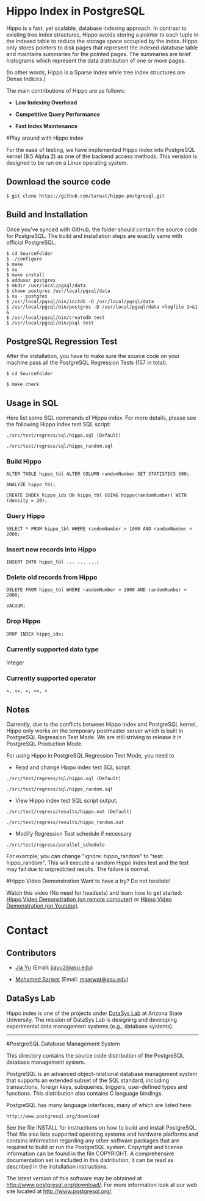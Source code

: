 Hippo Index in PostgreSQL
=====================================
Hippo is a fast, yet scalable, database indexing approach. In contrast to existing tree index structures, Hippo avoids storing a pointer to each tuple in the indexed table to reduce the storage space occupied by the index. Hippo only stores pointers to disk pages that represent the indexed database table and maintains summaries for the pointed pages. The summaries are brief histograms which
represent the data distribution of one or more pages.

(In other words, Hippo is a Sparse Index while tree index structures are Dense Indices.)

The main contributions of Hippo are as follows:

* **Low Indexing Overhead**
 
* **Competitive Query Performance**
 
* **Fast Index Maintenance**

#Play around with Hippo index

For the ease of testing, we have implemented Hippo index into PostgreSQL kernel (9.5 Alpha 2) as one of the backend access methods. This verision is designed to be run on a Linux operating system.

## Download the source code
```
$ git clone https://github.com/Sarwat/hippo-postgresql.git
```
## Build and Installation
Once you've synced with GitHub, the folder should contain the source code for PostgreSQL. The build and installation steps are exactly same with official PostgreSQL.
```
$ cd SourceFolder
$ ./configure
$ make
$ su
$ make install
$ adduser postgres
$ mkdir /usr/local/pgsql/data
$ chown postgres /usr/local/pgsql/data
$ su - postgres
$ /usr/local/pgsql/bin/initdb -D /usr/local/pgsql/data
$ /usr/local/pgsql/bin/postgres -D /usr/local/pgsql/data >logfile 2>&1 &
$ /usr/local/pgsql/bin/createdb test
$ /usr/local/pgsql/bin/psql test
```

## PostgreSQL Regression Test

After the installation, you have to make sure the source code on your machine pass all the PostgreSQL Regression Tests (157 in total).
```
$ cd SourceFolder

$ make check
```

## Usage in SQL

Here list some SQL commands of Hippo index. For more details, please see the following Hippo index test SQL script:
```
./src/test/regress/sql/hippo.sql (Default)

./src/test/regress/sql/hippo_random.sql
```

### Build Hippo
```
ALTER TABLE hippo_tbl ALTER COLUMN randomNumber SET STATISTICS 500;

ANALYZE hippo_tbl;

CREATE INDEX hippo_idx ON hippo_tbl USING hippo(randomNumber) WITH (density = 20);

```

### Query Hippo

```
SELECT * FROM hippo_tbl WHERE randomNumber > 1000 AND randomNumber < 2000;
```

### Insert new records into Hippo

```
INSERT INTO hippo_tbl ... ... ...;
```

### Delete old records from Hippo

```
DELETE FROM hippo_tbl WHERE randomNumber > 1000 AND randomNumber < 2000;

VACUUM;
```

### Drop Hippo
```
DROP INDEX hippo_idx;
```
### Currently supported data type

Integer

### Currently supported operator

```
<, <=, =, >=, >
```



## Notes

Currently, due to the conflicts between Hippo index and PostgreSQL kernel, Hippo only works on the temporary postmaster server which is built in PostgreSQL Regression Test Mode. We are still striving to release it in PostgreSQL Production Mode.

For using Hippo in PostgreSQL Regression Test Mode, you need to

* Read and change Hippo index test SQL script:

```
./src/test/regress/sql/hippo.sql (Default)

./src/test/regress/sql/hippo_random.sql
```
* View Hippo index test SQL script output:

```
./src/test/regress/results/hippo.out (Default)

./src/test/regress/results/hippo_random.out
```

* Modify Regression Test schedule if necessary

```
./src/test/regress/parallel_schedule
```
For example, you can change "ignore: hippo_random" to "test: hippo_random". This will execute a random Hippo index test and the test may fail due to unpredicted results. The failure is normal.

#Hippo Video Demonstration
Want to have a try? Do not hesitate! 

Watch this video (No need for headsets) and learn how to get started: [Hippo Video Demonstration (on remote computer)](http://www.public.asu.edu/~jiayu2/video/hippodemovideo.html) or [Hippo Video Demonstration (on Youtube)](https://youtu.be/KKGucqX3ndQ).

# Contact

## Contributors
* [Jia Yu](http://www.public.asu.edu/~jiayu2/) (Email: jiayu2@asu.edu)

* [Mohamed Sarwat](http://faculty.engineering.asu.edu/sarwat/) (Email: msarwat@asu.edu)

## DataSys Lab
Hippo index is one of the projects under [DataSys Lab](http://www.datasyslab.org/) at Arizona State University. The mission of DataSys Lab is designing and developing experimental data management systems (e.g., database systems).

***
#PostgreSQL Database Management System


This directory contains the source code distribution of the PostgreSQL
database management system.

PostgreSQL is an advanced object-relational database management system
that supports an extended subset of the SQL standard, including
transactions, foreign keys, subqueries, triggers, user-defined types
and functions.  This distribution also contains C language bindings.

PostgreSQL has many language interfaces, many of which are listed here:

	http://www.postgresql.org/download

See the file INSTALL for instructions on how to build and install
PostgreSQL.  That file also lists supported operating systems and
hardware platforms and contains information regarding any other
software packages that are required to build or run the PostgreSQL
system.  Copyright and license information can be found in the
file COPYRIGHT.  A comprehensive documentation set is included in this
distribution; it can be read as described in the installation
instructions.

The latest version of this software may be obtained at
http://www.postgresql.org/download/.  For more information look at our
web site located at http://www.postgresql.org/.

